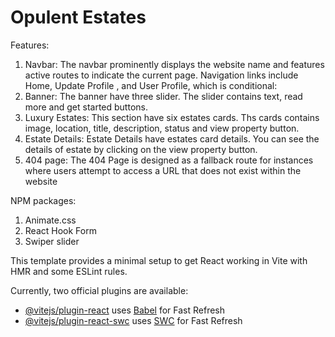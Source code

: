 # Opulent Estates

Features:
 1. Navbar: The navbar prominently displays the website name and features active routes to indicate
     the current page. Navigation links include Home, Update Profile , and User Profile, which is conditional:
 2. Banner: The banner have three slider. The slider contains text, read more and get started buttons.
 3. Luxury Estates: This section have six estates cards. Ths cards contains image, location, title, description, status and
    view property button.
 4. Estate Details: Estate Details have estates card details. You can see the details of estate by clicking
    on the view property button.
 5. 404 page: The 404 Page is designed as a fallback route for instances where users attempt to access a
    URL that does not exist within the website

 NPM packages:
  1. Animate.css
  2. React Hook Form
  3. Swiper slider
    
This template provides a minimal setup to get React working in Vite with HMR and some ESLint rules.

Currently, two official plugins are available:

- [@vitejs/plugin-react](https://github.com/vitejs/vite-plugin-react/blob/main/packages/plugin-react/README.md) uses [Babel](https://babeljs.io/) for Fast Refresh
- [@vitejs/plugin-react-swc](https://github.com/vitejs/vite-plugin-react-swc) uses [SWC](https://swc.rs/) for Fast Refresh
